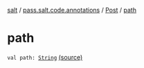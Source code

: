 [salt](../../index.md) / [pass.salt.code.annotations](../index.md) / [Post](index.md) / [path](./path.md)

# path

`val path: `[`String`](https://kotlinlang.org/api/latest/jvm/stdlib/kotlin/-string/index.html) [(source)](https://github.com/kurbaniec-tgm/salt/tree/master/code/annotations/AnnoController.kt#L25)